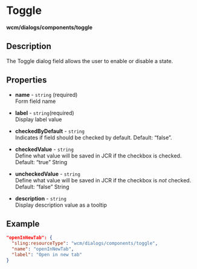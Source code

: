 # Toggle

**wcm/dialogs/components/toggle**

## Description

The Toggle dialog field allows the user to enable or disable a state.

## Properties

- **name** -  `string` (required)  
    Form field name

- **label** - `string`(required)  
    Display label value

- **checkedByDefault** - `string`  
    Indicates if field should be checked by default. Default: “false”.

- **checkedValue** - `string`  
    Define what value will be saved in JCR if the checkbox is checked. Default: “true” String

- **uncheckedValue** - `string`  
Define what value will be saved in JCR if the checkbox is _not_ checked. Default: “false” String

- **description** - `string`  
Display description value as a tooltip

## Example

```json
"openInNewTab": {
  "sling:resourceType": "wcm/dialogs/components/toggle",
  "name": "openInNewTab",
  "label": "Open in new tab"
}
```
